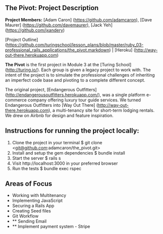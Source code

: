 ## The Pivot: Project Description
**Project Members:** [Adam Caron] (https://github.com/adamcaron), [Dave Maurer] (https://github.com/davemaurer), [Jack Yeh] (https://github.com/jxandery)

[Project Outline] (https://github.com/turingschool/lesson_plans/blob/master/ruby_03-professional_rails_applications/the_pivot.markdown) | [Heroku] (http://way-out-there.herokuapp.com)


**The Pivot** is the first project in Module 3 at the [Turing School] (http://turing.io/). Each group is given a legacy project to work with. The intent of the project is to simulate the professional challenges of inheriting an imperfect code base and pivoting to a complete different concept.

The original project, [Endangerous Outfitters] (http://endangerousoutfitters.herokuapp.com/), was a single platform e-commerce company offering luxury tour guide services. We turned Endangerous Outfitters into [Way Out There] (http://way-out-there.herokuapp.com), a multi-tenancy site for short-term lodging rentals. We drew on Airbnb for design and feature inspiration.


## Instructions for running the project locally:
1. Clone the project in your terminal
  $ git clone <git@github.com:adamcaron/the_pivot.git>
2. Install and setup the gem dependencies
  $ bundle install
3. Start the server
  $ rails s
4. Visit http://localhost:3000 in your preferred browser
5. Run the tests
  $ bundle exec rspec

## Areas of Focus
- Working with Multitenancy
- Implementing JavaScript
- Securing a Rails App
- Creating Seed files
- Git Workflow
- ** Sending Email
- ** Implement payment system - Stripe
